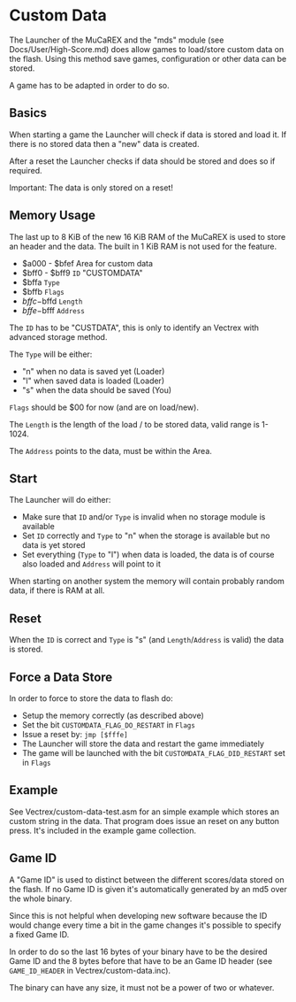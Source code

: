 Custom Data
===========

The Launcher of the MuCaREX and the "mds" module (see
Docs/User/High-Score.md) does allow games to load/store custom data on
the flash. Using this method save games, configuration or other data can
be stored.

A game has to be adapted in order to do so.


Basics
------

When starting a game the Launcher will check if data is stored and load
it. If there is no stored data then a "new" data is created.

After a reset the Launcher checks if data should be stored and does so
if required.

Important: The data is only stored on a reset!


Memory Usage
------------

The last up to 8 KiB of the new 16 KiB RAM of the MuCaREX is used to
store an header and the data. The built in 1 KiB RAM is not used for the
feature.

* $a000 - $bfef Area for custom data
* $bff0 - $bff9 `ID` "CUSTOMDATA"
* $bffa `Type`
* $bffb `Flags`
* $bffc-$bffd `Length`
* $bffe-$bfff `Address`

The `ID` has to be "CUSTDATA", this is only to identify an Vectrex with
advanced storage method.

The `Type` will be either:

* "n" when no data is saved yet (Loader)
* "l" when saved data is loaded (Loader)
* "s" when the data should be saved (You)

`Flags` should be $00 for now (and are on load/new).

The `Length` is the length of the load / to be stored data, valid range
is 1-1024.

The `Address` points to the data, must be within the Area.


Start
-----

The Launcher will do either:

* Make sure that `ID` and/or `Type` is invalid when no storage module is available
* Set `ID` correctly and `Type` to "n" when the storage is available but no data is yet stored
* Set everything (`Type` to "l") when data is loaded, the data is of course also loaded and `Address` will point to it

When starting on another system the memory will contain probably random
data, if there is RAM at all.


Reset
-----

When the `ID` is correct and `Type` is "s" (and `Length`/`Address` is
valid) the data is stored.


Force a Data Store
------------------

In order to force to store the data to flash do:

* Setup the memory correctly (as described above)
* Set the bit `CUSTOMDATA_FLAG_DO_RESTART` in `Flags`
* Issue a reset by: `jmp [$fffe]`
* The Launcher will store the data and restart the game immediately
* The game will be launched with the bit `CUSTOMDATA_FLAG_DID_RESTART` set in `Flags`


Example
-------

See Vectrex/custom-data-test.asm for an simple example which stores an
custom string in the data. That program does issue an reset on any
button press. It's included in the example game collection.


Game ID
-------

A "Game ID" is used to distinct between the different scores/data stored
on the flash. If no Game ID is given it's automatically generated by an
md5 over the whole binary.

Since this is not helpful when developing new software because the ID
would change every time a bit in the game changes it's possible to
specify a fixed Game ID.

In order to do so the last 16 bytes of your binary have to be the
desired Game ID and the 8 bytes before that have to be an Game ID header
(see `GAME_ID_HEADER` in Vectrex/custom-data.inc).

The binary can have any size, it must not be a power of two or whatever.
